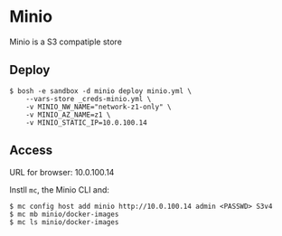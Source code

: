 # Minio

Minio is a S3 compatiple store

## Deploy

```
$ bosh -e sandbox -d minio deploy minio.yml \
    --vars-store _creds-minio.yml \
    -v MINIO_NW_NAME="network-z1-only" \
    -v MINIO_AZ_NAME=z1 \
    -v MINIO_STATIC_IP=10.0.100.14
```

## Access

URL for browser: 10.0.100.14

Instll `mc`, the Minio CLI and:
```
$ mc config host add minio http://10.0.100.14 admin <PASSWD> S3v4
$ mc mb minio/docker-images
$ mc ls minio/docker-images
```